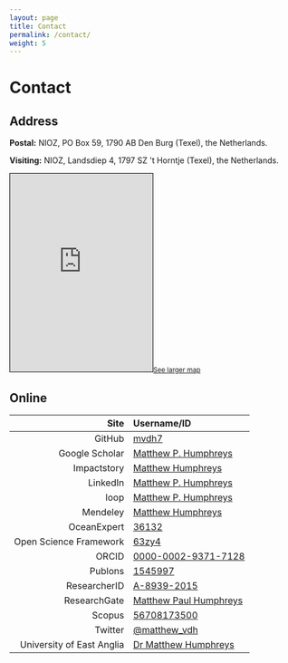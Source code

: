 ```yaml
---
layout: page
title: Contact
permalink: /contact/
weight: 5
---
```


# **Contact**

## Address

**Postal:** NIOZ, PO Box 59, 1790 AB Den Burg (Texel), the Netherlands.

**Visiting:** NIOZ, Landsdiep 4, 1797 SZ 't Horntje (Texel), the Netherlands.

<!-- 425 / 350 -->
<!--<iframe width="50%" height="350" frameborder="0" scrolling="no" marginheight="0" marginwidth="0" src="https://www.openstreetmap.org/export/embed.html?bbox=1.2173%2C52.6131%2C1.2577%2C52.6287&amp;layer=mapnik&amp;marker=52.62128522840047%2C1.2378904223442078" style="border: 1px solid black"></iframe>
[See larger map](https://www.openstreetmap.org/#map=15/52.6209/1.2321)-->

<iframe width="50%" height="350" frameborder="0" scrolling="no" marginheight="0" marginwidth="0" src="https://www.openstreetmap.org/export/embed.html?bbox=4.767980575561524%2C52.99724908971136%2C4.804029464721681%2C53.00898665836675&amp;layer=mapnik&amp;marker=53.00311827295228%2C4.786005020141602" style="border: 1px solid black"></iframe><small><a href="https://www.openstreetmap.org/?mlat=53.0031&amp;mlon=4.7860#map=16/53.0031/4.7860">See larger map</a></small>

## Online

| Site | Username/ID
|-:|:-
| GitHub | [mvdh7](https://github.com/mvdh7)
| Google Scholar | [Matthew P. Humphreys](https://scholar.google.co.uk/citations?user=FAuQyqMAAAAJ)
| Impactstory | [Matthew Humphreys](https://profiles.impactstory.org/u/0000-0002-9371-7128)
| LinkedIn | [Matthew P. Humphreys](https://www.linkedin.com/in/matthew-p-humphreys-4745833a/)
| loop | [Matthew P. Humphreys](https://loop.frontiersin.org/people/391608/overview)
| Mendeley | [Matthew Humphreys](https://www.mendeley.com/profiles/matthew-humphreys2/)
| OceanExpert | [36132](https://www.oceanexpert.net/expert/matthew.humphreys)
| Open Science Framework | [63zy4](https://osf.io/63zy4/)
| ORCID |  [0000-0002-9371-7128](http://orcid.org/0000-0002-9371-7128)
| Publons | [1545997](https://publons.com/a/1545997/)
| ResearcherID | [A-8939-2015](http://www.researcherid.com/rid/A-8939-2015)
| ResearchGate | [Matthew Paul Humphreys](https://www.researchgate.net/profile/Matthew_Humphreys)
| Scopus | [56708173500](https://www.scopus.com/authid/detail.uri?authorId=56708173500)
| Twitter | [@matthew_vdh](http://twitter.com/matthew_vdh)
| University of East Anglia | [Dr Matthew Humphreys](https://people.uea.ac.uk/en/persons/matthew-humphreys)
